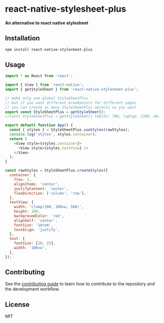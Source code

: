# react-native-stylesheet-plus

#### An alternative to react native stylesheet

## Installation

```sh
npm install react-native-stylesheet-plus
```

## Usage

```js
import * as React from 'react';

import { View } from 'react-native';
import { getStyleSheet } from 'react-native-stylesheet-plus';

// make only one global StyleSheetPlus
// but if you want different breakpoints for different pages
// you can create as many StyleSheetPlus objects as you want
export const StyleSheetPlus = getStyleSheet();
//const StyleSheetPlus = getStyleSheet({ tablet: 700, laptop: 1100, desktop: 1500 })

export default function App() {
  const { styles } = StyleSheetPlus.useStyles(rawStyles);
  console.log('styles', styles.container);
  return (
    <View style={styles.container}>
      <View style={styles.testView} />
    </View>
  );
}

const rawStyles = StyleSheetPlus.createStyles({
  container: {
    flex: 1,
    alignItems: 'center',
    justifyContent: 'center',
    flexDirection: ['column', 'row'],
  },
  testView: {
    width: 'clamp(200, 100vw, 500)',
    height: 100,
    backgroundColor: 'red',
    alignSelf: 'center',
    fontSize: '10rem',
    textAlign: 'justify',
  },
  text: {
    fontSize: [20, 25],
    width: '100vw',
  },
});
```

## Contributing

See the [contributing guide](CONTRIBUTING.md) to learn how to contribute to the repository and the development workflow.

## License

MIT

